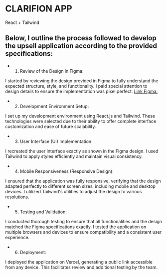 # CLARIFION APP 
React + Tailwind


## Below, I outline the process followed to develop the upsell application according to the provided specifications:

- 1. Review of the Design in Figma:

I started by reviewing the design provided in Figma to fully understand the expected structure, style, and functionality. I paid special attention to design details to ensure the implementation was pixel perfect.
[Link Figma:](https://www.figma.com/design/gHf56mhtFr0lXky0poofoQ/ejam---Clarifion-Upsell-[-Client-V-]-(Copy)?node-id=0-1&t=nI1WDejhJD6E4F03-0)

- 2. Development Environment Setup:

I set up my development environment using React.js and Tailwind. These technologies were selected due to their ability to offer complete interface customization and ease of future scalability.

- 3. User Interface (UI) Implementation:

I recreated the user interface exactly as shown in the Figma design. I used Tailwind to apply styles efficiently and maintain visual consistency.

- 4. Mobile Responsiveness (Responsive Design):

I ensured that the application was fully responsive, verifying that the design adapted perfectly to different screen sizes, including mobile and desktop devices. I utilized Tailwind's utilities to adjust the design to various resolutions.

- 5. Testing and Validation:

I conducted thorough testing to ensure that all functionalities and the design matched the Figma specifications exactly. I tested the application on multiple browsers and devices to ensure compatibility and a consistent user experience.

- 6. Deployment:

I deployed the application on Vercel, generating a public link accessible from any device. This facilitates review and additional testing by the team.


